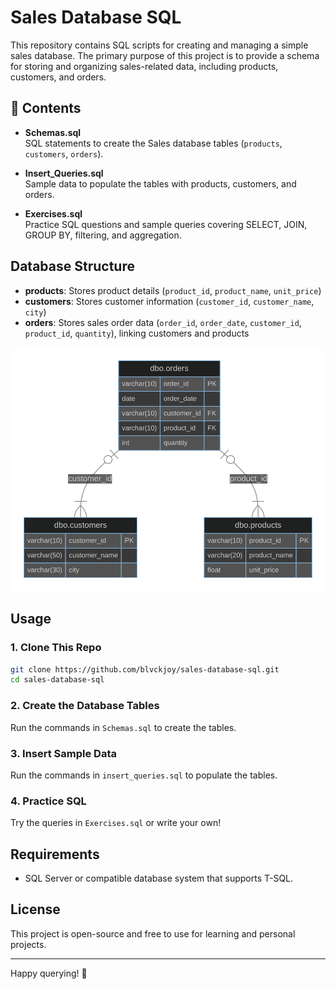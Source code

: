 # Sales Database SQL

This repository contains SQL scripts for creating and managing a simple sales database. The primary purpose of this project is to provide a schema for storing and organizing sales-related data, including products, customers, and orders.

## 📁 Contents

- **Schemas.sql**  
  SQL statements to create the Sales database tables (`products`, `customers`, `orders`).

- **Insert_Queries.sql**  
  Sample data to populate the tables with products, customers, and orders.

- **Exercises.sql**  
  Practice SQL questions and sample queries covering SELECT, JOIN, GROUP BY, filtering, and aggregation.

## Database Structure

- **products**: Stores product details (`product_id`, `product_name`, `unit_price`)
- **customers**: Stores customer information (`customer_id`, `customer_name`, `city`)
- **orders**: Stores sales order data (`order_id`, `order_date`, `customer_id`, `product_id`, `quantity`), linking customers and products

![ERD image](ERD.svg)
## Usage

### 1. Clone This Repo

```sh
git clone https://github.com/blvckjoy/sales-database-sql.git
cd sales-database-sql
```

### 2. Create the Database Tables

Run the commands in `Schemas.sql` to create the tables.

### 3. Insert Sample Data

Run the commands in `insert_queries.sql` to populate the tables.

### 4. Practice SQL

Try the queries in `Exercises.sql` or write your own!

## Requirements

- SQL Server or compatible database system that supports T-SQL.

## License

This project is open-source and free to use for learning and personal projects.

---

Happy querying! 🚀
